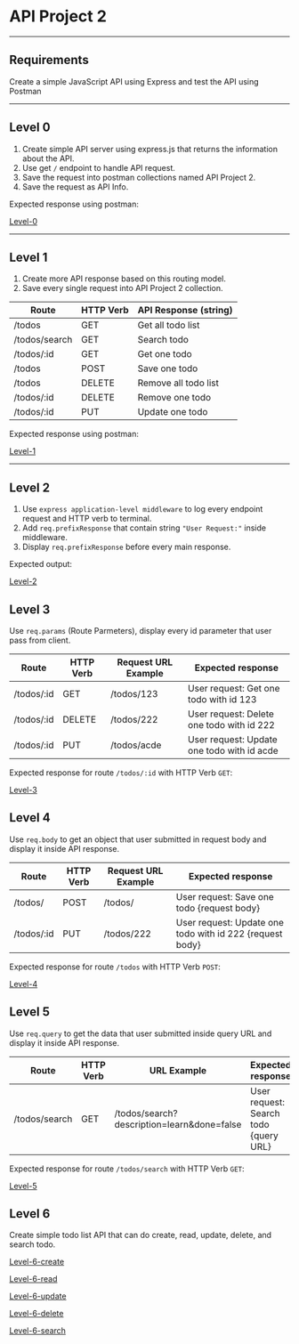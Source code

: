 # API Project 2

---

## Requirements

Create a simple JavaScript API using Express and test the API using Postman

---

## Level 0

1. Create simple API server using express.js that returns the information about the API. 
1. Use get `/` endpoint to handle API request.
1. Save the request into postman collections named API Project 2.
1. Save the request as API Info.

Expected response using postman:

[Level-0](./images/api-project-2-level-0.gif)

---

## Level 1

1. Create more API response based on this routing model.
1. Save every single request into API Project 2 collection.

| Route         | HTTP Verb | API Response (string)
|---------------|-----------|------------
| /todos        | GET       | Get all todo list
| /todos/search | GET       | Search todo
| /todos/:id    | GET       | Get one todo
| /todos        | POST      | Save one todo
| /todos        | DELETE    | Remove all todo list
| /todos/:id    | DELETE    | Remove one todo
| /todos/:id    | PUT       | Update one todo




Expected response using postman:

[Level-1](./images/api-project-2-level-1.gif)

---

## Level 2

1. Use `express application-level middleware` to log every endpoint request and HTTP verb to terminal.
1. Add `req.prefixResponse` that contain string `"User Request:"` inside middleware.
1. Display `req.prefixResponse` before every main response.

Expected output:

[Level-2](./images/api-project-2-level-2.gif)

## Level 3

Use `req.params` (Route Parmeters), display every id parameter that user pass from client.

| Route      | HTTP Verb | Request URL Example  | Expected response
|------------|-----------|----------------------|------------
| /todos/:id | GET       | /todos/123           |  User request: Get one todo with id 123
| /todos/:id | DELETE    | /todos/222           |  User request: Delete one todo with id 222
| /todos/:id | PUT       | /todos/acde          |  User request: Update one todo with id acde

Expected response for route  `/todos/:id` with HTTP Verb `GET`: 

[Level-3](./images/api-project-2-level-3.gif)

## Level 4

Use `req.body` to get an object that user submitted in request body and display it inside API response.

| Route      | HTTP Verb | Request URL Example    | Expected response
|------------|-----------|------------------------|------------
| /todos/    | POST      | /todos/                |  User request: Save one todo {request body}
| /todos/:id | PUT       | /todos/222             |  User request: Update one todo with id 222 {request body}

Expected response for route  `/todos` with HTTP Verb `POST`: 

[Level-4](./images/api-project-2-level-4.gif)

## Level 5

Use `req.query` to get the data that user submitted inside query URL and display it inside API response.

| Route            | HTTP Verb | URL Example                                | Expected response
|------------------|-----------|--------------------------------------------|------------
| /todos/search    | GET       | /todos/search?description=learn&done=false |  User request: Search todo {query URL}

Expected response for route  `/todos/search` with HTTP Verb `GET`: 

[Level-5](./images/api-project-2-level-5.gif)

## Level 6

Create simple todo list API  that can do create, read, update, delete, and search todo.

[Level-6-create](./images/api-project-2-level-6-create.gif)

[Level-6-read](./images/api-project-2-level-6-read.gif)

[Level-6-update](./images/api-project-2-level-6-update.gif)

[Level-6-delete](./images/api-project-2-level-6-delete.gif)

[Level-6-search](./images/api-project-2-level-6-search.gif)




